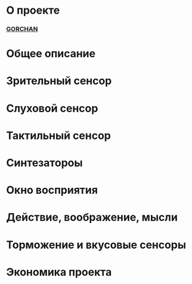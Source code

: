 # **О проекте**
### **[GORCHAN](./../readme.md)** 
# **Общее описание**
# **Зрительный сенсор**
# **Слуховой сенсор**
# **Тактильный сенсор**
# **Синтезатороы**
# **Окно восприятия**
# **Действие, воображение, мысли**
# **Торможение и вкусовые сенсоры**
# **Экономика проекта**
